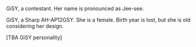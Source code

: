 GiSY, a contestant. Her name is pronounced as Jee-see.

GiSY, a Sharp AH-AP12GSY. She is a female. Birth year is lost, but she is old considering her design.

[TBA GiSY personality]